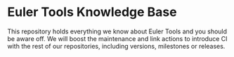 # Euler Tools Knowledge Base

This repository holds everything we know about Euler Tools and you should be aware off. We will boost the maintenance and link actions to introduce CI with the rest of our repositories, including versions, milestones or releases.